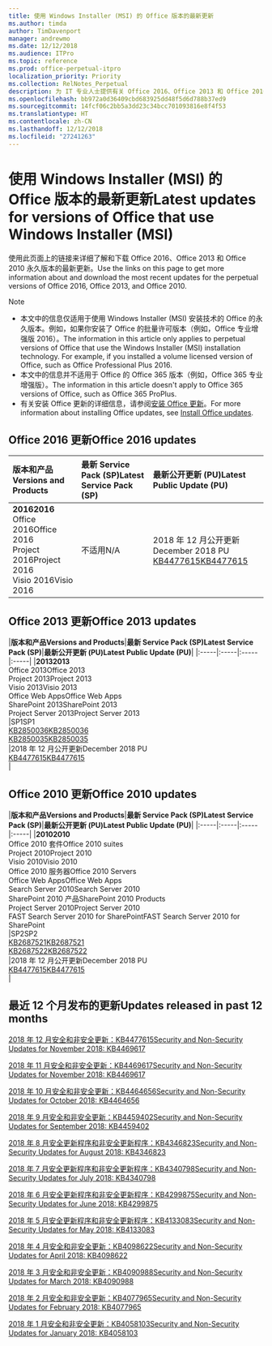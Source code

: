 ```yaml
---
title: 使用 Windows Installer (MSI) 的 Office 版本的最新更新
ms.author: timda
author: TimDavenport
manager: andrewmo
ms.date: 12/12/2018
ms.audience: ITPro
ms.topic: reference
ms.prod: office-perpetual-itpro
localization_priority: Priority
ms.collection: RelNotes_Perpetual
description: 为 IT 专业人士提供有关 Office 2016、Office 2013 和 Office 2010 永久版本的最新更新信息的链接
ms.openlocfilehash: bb972a0d36409cbd683925dd48f5d6d788b37ed9
ms.sourcegitcommit: 14fcf06c2bb5a3dd23c34bcc701093816e8f4f53
ms.translationtype: HT
ms.contentlocale: zh-CN
ms.lasthandoff: 12/12/2018
ms.locfileid: "27241263"
---
```

# <a name="latest-updates-for-versions-of-office-that-use-windows-installer-msi"></a><span data-ttu-id="3b145-103">使用 Windows Installer (MSI) 的 Office 版本的最新更新</span><span class="sxs-lookup"><span data-stu-id="3b145-103">Latest updates for versions of Office that use Windows Installer (MSI)</span></span>

<span data-ttu-id="3b145-104">使用此页面上的链接来详细了解和下载 Office 2016、Office 2013 和 Office 2010 永久版本的最新更新。</span><span class="sxs-lookup"><span data-stu-id="3b145-104">Use the links on this page to get more information about and download the most recent updates for the perpetual versions of Office 2016, Office 2013, and Office 2010.</span></span>
  
 
> [!NOTE]
> - <span data-ttu-id="3b145-p101">本文中的信息仅适用于使用 Windows Installer (MSI) 安装技术的 Office 的永久版本。例如，如果你安装了 Office 的批量许可版本（例如，Office 专业增强版 2016）。</span><span class="sxs-lookup"><span data-stu-id="3b145-p101">The information in this article only applies to perpetual versions of Office that use the Windows Installer (MSI) installation technology. For example, if you installed a volume licensed version of Office, such as Office Professional Plus 2016.</span></span>
> - <span data-ttu-id="3b145-107">本文中的信息并不适用于 Office 的 Office 365 版本（例如，Office 365 专业增强版）。</span><span class="sxs-lookup"><span data-stu-id="3b145-107">The information in this article doesn't apply to Office 365 versions of Office, such as Office 365 ProPlus.</span></span>
> - <span data-ttu-id="3b145-108">有关安装 Office 更新的详细信息，请参阅[安装 Office 更新](https://support.office.com/article/2ab296f3-7f03-43a2-8e50-46de917611c5)。</span><span class="sxs-lookup"><span data-stu-id="3b145-108">For more information about installing Office updates, see [Install Office updates](https://support.office.com/article/2ab296f3-7f03-43a2-8e50-46de917611c5).</span></span> 


## <a name="office-2016-updates"></a><span data-ttu-id="3b145-109">Office 2016 更新</span><span class="sxs-lookup"><span data-stu-id="3b145-109">Office 2016 updates</span></span>

|<span data-ttu-id="3b145-110">**版本和产品**</span><span class="sxs-lookup"><span data-stu-id="3b145-110">**Versions and Products**</span></span>|<span data-ttu-id="3b145-111">**最新 Service Pack (SP)**</span><span class="sxs-lookup"><span data-stu-id="3b145-111">**Latest Service Pack (SP)**</span></span>|<span data-ttu-id="3b145-112">**最新公开更新 (PU)**</span><span class="sxs-lookup"><span data-stu-id="3b145-112">**Latest Public Update (PU)**</span></span>|
|:-----|:-----|:-----|
|<span data-ttu-id="3b145-113">**2016**</span><span class="sxs-lookup"><span data-stu-id="3b145-113">**2016**</span></span> <br/> <span data-ttu-id="3b145-114">Office 2016</span><span class="sxs-lookup"><span data-stu-id="3b145-114">Office 2016</span></span>  <br/> <span data-ttu-id="3b145-115">Project 2016</span><span class="sxs-lookup"><span data-stu-id="3b145-115">Project 2016</span></span>  <br/> <span data-ttu-id="3b145-116">Visio 2016</span><span class="sxs-lookup"><span data-stu-id="3b145-116">Visio 2016</span></span>  <br/> |<span data-ttu-id="3b145-117">不适用</span><span class="sxs-lookup"><span data-stu-id="3b145-117">N/A</span></span>  <br/> |<span data-ttu-id="3b145-118">2018 年 12 月公开更新</span><span class="sxs-lookup"><span data-stu-id="3b145-118">December 2018 PU</span></span>  <br/> [<span data-ttu-id="3b145-119">KB4477615</span><span class="sxs-lookup"><span data-stu-id="3b145-119">KB4477615</span></span>](https://support.microsoft.com/help/4477615) <br/> |
   
## <a name="office-2013-updates"></a><span data-ttu-id="3b145-120">Office 2013 更新</span><span class="sxs-lookup"><span data-stu-id="3b145-120">Office 2013 updates</span></span>

|<span data-ttu-id="3b145-121">**版本和产品**</span><span class="sxs-lookup"><span data-stu-id="3b145-121">**Versions and Products**</span></span>|<span data-ttu-id="3b145-122">**最新 Service Pack (SP)**</span><span class="sxs-lookup"><span data-stu-id="3b145-122">**Latest Service Pack (SP)**</span></span>|<span data-ttu-id="3b145-123">**最新公开更新 (PU)**</span><span class="sxs-lookup"><span data-stu-id="3b145-123">**Latest Public Update (PU)**</span></span>|
|:-----|:-----|:-----|:-----|
|<span data-ttu-id="3b145-124">**2013**</span><span class="sxs-lookup"><span data-stu-id="3b145-124">**2013**</span></span> <br/> <span data-ttu-id="3b145-125">Office 2013</span><span class="sxs-lookup"><span data-stu-id="3b145-125">Office 2013</span></span>  <br/> <span data-ttu-id="3b145-126">Project 2013</span><span class="sxs-lookup"><span data-stu-id="3b145-126">Project 2013</span></span>  <br/> <span data-ttu-id="3b145-127">Visio 2013</span><span class="sxs-lookup"><span data-stu-id="3b145-127">Visio 2013</span></span>  <br/> <span data-ttu-id="3b145-128">Office Web Apps</span><span class="sxs-lookup"><span data-stu-id="3b145-128">Office Web Apps</span></span>  <br/> <span data-ttu-id="3b145-129">SharePoint 2013</span><span class="sxs-lookup"><span data-stu-id="3b145-129">SharePoint 2013</span></span>  <br/> <span data-ttu-id="3b145-130">Project Server 2013</span><span class="sxs-lookup"><span data-stu-id="3b145-130">Project Server 2013</span></span>  <br/> |<span data-ttu-id="3b145-131">SP1</span><span class="sxs-lookup"><span data-stu-id="3b145-131">SP1</span></span> <br/> [<span data-ttu-id="3b145-132">KB2850036</span><span class="sxs-lookup"><span data-stu-id="3b145-132">KB2850036</span></span>](https://support.microsoft.com/kb/2850036) <br/>[<span data-ttu-id="3b145-133">KB2850035</span><span class="sxs-lookup"><span data-stu-id="3b145-133">KB2850035</span></span>](https://support.microsoft.com/kb/2850035) <br/> |<span data-ttu-id="3b145-134">2018 年 12 月公开更新</span><span class="sxs-lookup"><span data-stu-id="3b145-134">December 2018 PU</span></span>  <br/> [<span data-ttu-id="3b145-135">KB4477615</span><span class="sxs-lookup"><span data-stu-id="3b145-135">KB4477615</span></span>](https://support.microsoft.com/help/4477615) <br/> |
   
## <a name="office-2010-updates"></a><span data-ttu-id="3b145-136">Office 2010 更新</span><span class="sxs-lookup"><span data-stu-id="3b145-136">Office 2010 updates</span></span>

|<span data-ttu-id="3b145-137">**版本和产品**</span><span class="sxs-lookup"><span data-stu-id="3b145-137">**Versions and Products**</span></span>|<span data-ttu-id="3b145-138">**最新 Service Pack (SP)**</span><span class="sxs-lookup"><span data-stu-id="3b145-138">**Latest Service Pack (SP)**</span></span>|<span data-ttu-id="3b145-139">**最新公开更新 (PU)**</span><span class="sxs-lookup"><span data-stu-id="3b145-139">**Latest Public Update (PU)**</span></span>|
|:-----|:-----|:-----|:-----|
|<span data-ttu-id="3b145-140">**2010**</span><span class="sxs-lookup"><span data-stu-id="3b145-140">**2010**</span></span> <br/> <span data-ttu-id="3b145-141">Office 2010 套件</span><span class="sxs-lookup"><span data-stu-id="3b145-141">Office 2010 suites</span></span>  <br/> <span data-ttu-id="3b145-142">Project 2010</span><span class="sxs-lookup"><span data-stu-id="3b145-142">Project 2010</span></span>  <br/> <span data-ttu-id="3b145-143">Visio 2010</span><span class="sxs-lookup"><span data-stu-id="3b145-143">Visio 2010</span></span>  <br/> <span data-ttu-id="3b145-144">Office 2010 服务器</span><span class="sxs-lookup"><span data-stu-id="3b145-144">Office 2010 Servers</span></span>  <br/> <span data-ttu-id="3b145-145">Office Web Apps</span><span class="sxs-lookup"><span data-stu-id="3b145-145">Office Web Apps</span></span>  <br/> <span data-ttu-id="3b145-146">Search Server 2010</span><span class="sxs-lookup"><span data-stu-id="3b145-146">Search Server 2010</span></span>  <br/> <span data-ttu-id="3b145-147">SharePoint 2010 产品</span><span class="sxs-lookup"><span data-stu-id="3b145-147">SharePoint 2010 Products</span></span>  <br/> <span data-ttu-id="3b145-148">Project Server 2010</span><span class="sxs-lookup"><span data-stu-id="3b145-148">Project Server 2010</span></span>  <br/> <span data-ttu-id="3b145-149">FAST Search Server 2010 for SharePoint</span><span class="sxs-lookup"><span data-stu-id="3b145-149">FAST Search Server 2010 for SharePoint</span></span>  <br/> |<span data-ttu-id="3b145-150">SP2</span><span class="sxs-lookup"><span data-stu-id="3b145-150">SP2</span></span> <br/>[<span data-ttu-id="3b145-151">KB2687521</span><span class="sxs-lookup"><span data-stu-id="3b145-151">KB2687521</span></span>](https://support.microsoft.com/kb/2687521) <br/> [<span data-ttu-id="3b145-152">KB2687522</span><span class="sxs-lookup"><span data-stu-id="3b145-152">KB2687522</span></span>](https://support.microsoft.com/kb/2687522) <br/> |<span data-ttu-id="3b145-153">2018 年 12 月公开更新</span><span class="sxs-lookup"><span data-stu-id="3b145-153">December 2018 PU</span></span> <br/>[<span data-ttu-id="3b145-154">KB4477615</span><span class="sxs-lookup"><span data-stu-id="3b145-154">KB4477615</span></span>](https://support.microsoft.com/help/4477615) <br/>|
   

   
## <a name="updates-released-in-past-12-months"></a><span data-ttu-id="3b145-155">最近 12 个月发布的更新</span><span class="sxs-lookup"><span data-stu-id="3b145-155">Updates released in past 12 months</span></span>

[<span data-ttu-id="3b145-156">2018 年 12 月安全和非安全更新：KB4477615</span><span class="sxs-lookup"><span data-stu-id="3b145-156">Security and Non-Security Updates for November 2018: KB4469617</span></span>](https://support.microsoft.com/help/4477615)

[<span data-ttu-id="3b145-157">2018 年 11 月安全和非安全更新：KB4469617</span><span class="sxs-lookup"><span data-stu-id="3b145-157">Security and Non-Security Updates for November 2018: KB4469617</span></span>](https://support.microsoft.com/help/4469617)

[<span data-ttu-id="3b145-158">2018 年 10 月安全和非安全更新：KB4464656</span><span class="sxs-lookup"><span data-stu-id="3b145-158">Security and Non-Security Updates for October 2018: KB4464656</span></span>](https://support.microsoft.com/help/4464656)

[<span data-ttu-id="3b145-159">2018 年 9 月安全和非安全更新：KB4459402</span><span class="sxs-lookup"><span data-stu-id="3b145-159">Security and Non-Security Updates for September 2018: KB4459402</span></span>](https://support.microsoft.com/help/4459402) 

[<span data-ttu-id="3b145-160">2018 年 8 月安全更新程序和非安全更新程序：KB4346823</span><span class="sxs-lookup"><span data-stu-id="3b145-160">Security and Non-Security Updates for August 2018: KB4346823</span></span>](https://support.microsoft.com/help/4346823)   

[<span data-ttu-id="3b145-161">2018 年 7 月安全更新程序和非安全更新程序：KB4340798</span><span class="sxs-lookup"><span data-stu-id="3b145-161">Security and Non-Security Updates for July 2018: KB4340798</span></span>](https://support.microsoft.com/help/4340798)   

[<span data-ttu-id="3b145-162">2018 年 6 月安全更新程序和非安全更新程序：KB4299875</span><span class="sxs-lookup"><span data-stu-id="3b145-162">Security and Non-Security Updates for June 2018: KB4299875</span></span>](https://support.microsoft.com/help/4299875)  

[<span data-ttu-id="3b145-163">2018 年 5 月安全更新程序和非安全更新程序：KB4133083</span><span class="sxs-lookup"><span data-stu-id="3b145-163">Security and Non-Security Updates for May 2018: KB4133083 </span></span>](https://support.microsoft.com/zh-CN/help/4133083)
  
[<span data-ttu-id="3b145-164">2018 年 4 月安全和非安全更新：KB4098622</span><span class="sxs-lookup"><span data-stu-id="3b145-164">Security and Non-Security Updates for April 2018: KB4098622</span></span>](https://support.microsoft.com/zh-CN/help/4098622) 
  
[<span data-ttu-id="3b145-165">2018 年 3 月安全和非安全更新：KB4090988</span><span class="sxs-lookup"><span data-stu-id="3b145-165">Security and Non-Security Updates for March 2018: KB4090988</span></span>](https://support.microsoft.com/zh-CN/help/4090988)  
  
[<span data-ttu-id="3b145-166">2018 年 2 月安全和非安全更新：KB4077965</span><span class="sxs-lookup"><span data-stu-id="3b145-166">Security and Non-Security Updates for February 2018: KB4077965</span></span>](https://support.microsoft.com/help/4077965)  
  
[<span data-ttu-id="3b145-167">2018 年 1 月安全和非安全更新：KB4058103</span><span class="sxs-lookup"><span data-stu-id="3b145-167">Security and Non-Security Updates for January 2018: KB4058103</span></span>](https://support.microsoft.com/help/4058103)   
  
